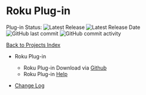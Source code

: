 # Roku Plug-in

Plug-in Status: 
![Latest Release](https://img.shields.io/github/v/release/rebel7580/Roku-Plug-in-For-HomeVisionXL?label=Release?style=plastic)
![Latest Release Date](https://img.shields.io/github/release-date/rebel7580/Roku-Plug-in-For-HomeVisionXL?label=Latest%20Release%20Date&style=plastic)
![GitHub last commit](https://img.shields.io/github/last-commit/rebel7580/Roku-Plug-in-for-HomeVisionXL?style=plastic)
![GitHub commit activity](https://img.shields.io/github/commit-activity/m/rebel7580/Roku-Plug-in-For-HomeVisionXL?style=plastic)

[Back to Projects Index](/index)

* Roku Plug-in
  * Roku Plug-in Download via [Github](https://github.com/rebel7580/Roku-Plug-in-for-HomeVisionXL)
  * Roku Plug-in [Help](Roku_Help)


* [Change Log](https://github.com/rebel7580/Roku-Plug-in-for-HomeVisionXL/wiki/Change-Log)
